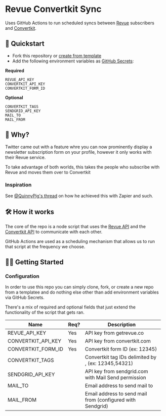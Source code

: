 # Revue Convertkit Sync

Uses GitHub Actions to run scheduled syncs between [Revue](https://www.getrevue.co) subscribers and [Convertkit](https://convertkit.com/).

## 🚀 Quickstart

* Fork this repository or [create from template](https://github.com/colbyfayock/revue-convertkit-sync/generate)
* Add the following environment variables as [GitHub Secrets](https://docs.github.com/en/actions/security-guides/encrypted-secrets#creating-encrypted-secrets-for-a-repository):

**Required**
```
REVUE_API_KEY
CONVERTKIT_API_KEY
CONVERTKIT_FORM_ID
```

**Optional**
```
CONVERTKIT_TAGS
SENDGRID_API_KEY
MAIL_TO
MAIL_FROM
```

## 🤔 Why?

Twitter came out with a feature whre you can now prominently display a newsletter subscription form on your profile, however it only works with their Revue service.

To take advantage of both worlds, this takes the people who subscribe with Revue and moves them over to Convertkit

### Inspiration

See [@QuinnyPig's thread](https://twitter.com/QuinnyPig/status/1445202123155664900) on how he achieved this with Zapier and such.

## 🛠 How it works

The core of the repo is a node script that uses the [Revue API](https://www.getrevue.co/api) and the [Convertkit API](https://developers.convertkit.com/) to communicate with each other.

GitHub Actions are used as a scheduling mechanism that allows us to run that script at the frequency we choose.

## 🧑‍🚀 Getting Started

### Configuration

In order to use this repo you can simply clone, fork, or create a new repo from a templatee and do nothing else other than add environment variables via GitHub Secrets.

There's a mix of required and optional fields that just extend the functionality of the script that gets ran.

| Name                | Req? | Description                                                |
| ------------------- | ---- | ---------------------------------------------------------- |
| REVUE_API_KEY       | Yes  | API key from getrevue.co                                   |
| CONVERTKIT_API_KEY  | Yes  | API key from convertkit.com                                |
| CONVERTKIT_FORM_ID  | Yes  | Convertkit form ID (ex: 12345)                             |
| CONVERTKIT_TAGS     |      | Convertkit tag IDs delimited by , (ex: 12345,54321)        |
| SENDGRID_API_KEY    |      | API key from sendgrid.com with Mail Send permission        |
| MAIL_TO             |      | Email address to send mail to                              |
| MAIL_FROM           |      | Email address to send mail from (configured with Sendgrid) |
